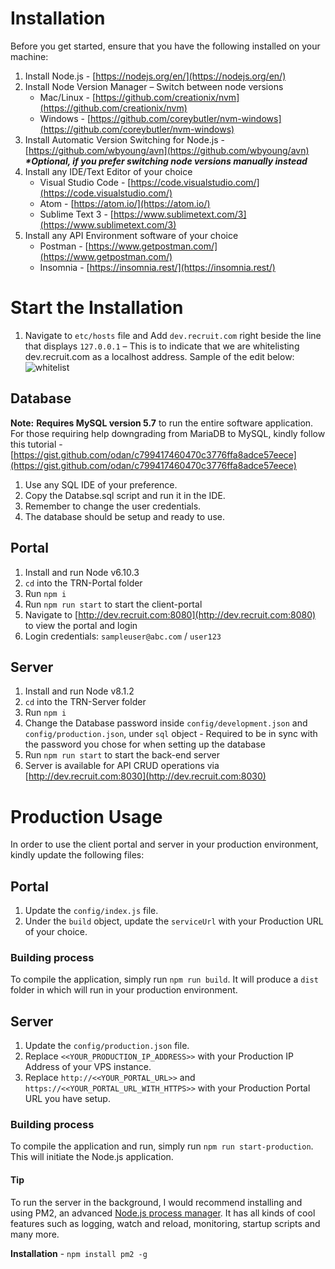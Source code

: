 
# Installation

Before you get started, ensure that you have the following installed on your machine:

1. Install Node.js - [https://nodejs.org/en/](https://nodejs.org/en/)
2. Install Node Version Manager – Switch between node versions
    + Mac/Linux - [https://github.com/creationix/nvm](https://github.com/creationix/nvm)
    + Windows - [https://github.com/coreybutler/nvm-windows](https://github.com/coreybutler/nvm-windows)
3. Install Automatic Version Switching for Node.js - [https://github.com/wbyoung/avn](https://github.com/wbyoung/avn) **_*Optional, if you prefer switching node versions manually instead_**
4. Install any IDE/Text Editor of your choice
    + Visual Studio Code - [https://code.visualstudio.com/](https://code.visualstudio.com/) 
    + Atom - [https://atom.io/](https://atom.io/)
    + Sublime Text 3 - [https://www.sublimetext.com/3](https://www.sublimetext.com/3)
5. Install any API Environment software of your choice
    + Postman - [https://www.getpostman.com/](https://www.getpostman.com/)
    + Insomnia - [https://insomnia.rest/](https://insomnia.rest/)


# Start the Installation
1. Navigate to `etc/hosts` file and Add `dev.recruit.com` right beside the line that displays `127.0.0.1` – This is to indicate that we are whitelisting dev.recruit.com as a localhost address. Sample of the edit below:
![whitelist](https://imgur.com/P1vGA33.png)


## Database

**Note:** **Requires MySQL version 5.7** to run the entire software application. For those requiring help downgrading from MariaDB to MySQL, kindly follow this tutorial - [https://gist.github.com/odan/c799417460470c3776ffa8adce57eece](https://gist.github.com/odan/c799417460470c3776ffa8adce57eece)

1.	Use any SQL IDE of your preference.
2.	Copy the Databse.sql script and run it in the IDE.
3.	Remember to change the user credentials.
4.	The database should be setup and ready to use.


## Portal

1.	Install and run Node v6.10.3
2.	`cd` into the TRN-Portal folder
3.	Run `npm i`
4.	Run `npm run start` to start the client-portal
5.	Navigate to [http://dev.recruit.com:8080](http://dev.recruit.com:8080) to view the portal and login
6.	Login credentials: `sampleuser@abc.com` / `user123`


## Server

1.	Install and run Node v8.1.2
2.	`cd` into the TRN-Server folder
3.	Run `npm i`
4.	Change the Database password inside `config/development.json` and `config/production.json`, under `sql` object - Required to be in sync with the password you chose for when setting up the database
5.	Run `npm run start` to start the back-end server
6.	Server is available for API CRUD operations via [http://dev.recruit.com:8030](http://dev.recruit.com:8030)


# Production Usage

In order to use the client portal and server in your production environment, kindly update the following files:

## Portal

1. Update the  `config/index.js` file.
2. Under the `build` object, update the `serviceUrl` with your Production URL of your choice.

### Building process
To compile the application, simply run `npm run build`. It will produce a `dist` folder in which will run in your production environment.

## Server

1. Update the `config/production.json` file.
2. Replace `<<YOUR_PRODUCTION_IP_ADDRESS>>` with your Production IP Address of your VPS instance.
2. Replace `http://<<YOUR_PORTAL_URL>>` and `https://<<YOUR_PORTAL_URL_WITH_HTTPS>>` with your Production Portal URL you have setup.

### Building process
To compile the application and run, simply run `npm run start-production`. This will initiate the Node.js application.

#### Tip
To run the server in the background, I would recommend installing and using PM2, an advanced [Node.js process manager](http://pm2.keymetrics.io/). It has all kinds of cool features such as logging, watch and reload, monitoring, startup scripts and many more.

**Installation** -  `npm install pm2 -g`
